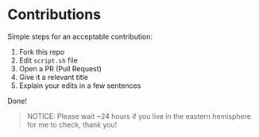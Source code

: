 # Contributions

Simple steps for an acceptable contribution:
1. Fork this repo
2. Edit `script.sh` file
3. Open a PR (Pull Request)
4. Give it a relevant title
5. Explain your edits in a few sentences

Done!

> NOTICE: Please wait ~24 hours if you live in the eastern hemisphere for me to check, thank you!
